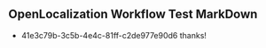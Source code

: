 ## OpenLocalization Workflow Test MarkDown
* 41e3c79b-3c5b-4e4c-81ff-c2de977e90d6 thanks!

<!--HONumber=Aug16_HO5-->


